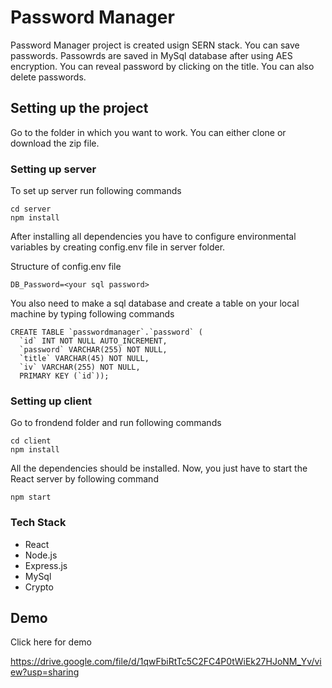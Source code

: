 
# Password Manager

Password Manager project is created usign SERN stack. You can save passwords. Passowrds are saved in MySql database after using AES encryption. You can reveal password by clicking on the title. You can also delete passwords.

## Setting up the project

Go to the folder in which you want to work. You can either clone or download the zip file.

### Setting up server

To set up server run following commands

```
cd server
npm install
```

After installing all dependencies you have to configure environmental variables by creating config.env file in server folder.

Structure of config.env file

```
DB_Password=<your sql password>
```

You also need to make a sql database and create a table on your local machine by typing following commands

```
CREATE TABLE `passwordmanager`.`password` (
  `id` INT NOT NULL AUTO_INCREMENT,
  `password` VARCHAR(255) NOT NULL,
  `title` VARCHAR(45) NOT NULL,
  `iv` VARCHAR(255) NOT NULL,
  PRIMARY KEY (`id`));
```

### Setting up client
Go to frondend folder and run following commands

```
cd client
npm install
```

All the dependencies should be installed. Now, you just have to start the React server by following command

```
npm start
```

### Tech Stack
* React
* Node.js
* Express.js
* MySql
* Crypto

## Demo

Click here for demo

https://drive.google.com/file/d/1qwFbiRtTc5C2FC4P0tWiEk27HJoNM_Yv/view?usp=sharing
